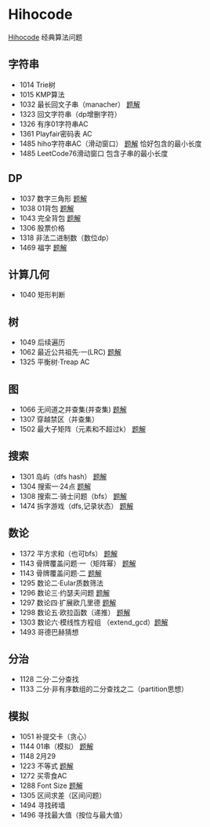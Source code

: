 ﻿# Hihocode
[Hihocode](https://hihocoder.com/) 经典算法问题

    
## 字符串     
* 1014 Trie树
* 1015 KMP算法
* 1032 最长回文子串（manacher）    [题解](http://www.cnblogs.com/SeekHit/p/5819480.html)              
* 1323 回文字符串（dp增删字符）    
* 1326 有序01字符串AC
* 1361 Playfair密码表 AC
* 1485 hiho字符串AC（滑动窗口）    [题解](http://www.cnblogs.com/SeekHit/p/6623843.html) 恰好包含的最小长度       
* 1485 LeetCode76滑动窗口      包含子串的最小长度
    
## DP    
* 1037 数字三角形    [题解](http://www.cnblogs.com/SeekHit/p/4904604.html)           
* 1038 01背包    [题解](http://www.cnblogs.com/SeekHit/p/6613007.html)   
* 1043 完全背包    [题解](http://www.cnblogs.com/SeekHit/p/6636684.html)   
* 1306 股票价格
* 1318 非法二进制数（数位dp）
* 1469 福字    [题解](http://www.cnblogs.com/SeekHit/p/6486299.html)    

## 计算几何
* 1040 矩形判断

## 树     
* 1049 后续遍历     
* 1062 最近公共祖先·一(LRC)    [题解](http://www.cnblogs.com/SeekHit/p/6527546.html)    
* 1325 平衡树·Treap AC
  
## 图     
* 1066 无间道之并查集(并查集)    [题解](http://www.cnblogs.com/SeekHit/p/6599787.html)    
* 1307 穿越禁区（并查集）
* 1502 最大子矩阵（元素和不超过k）    [题解](http://www.cnblogs.com/SeekHit/p/6763833.html)    

## 搜索    
* 1301 岛屿（dfs hash）    [题解](http://www.cnblogs.com/SeekHit/p/5872806.html)     
* 1304 搜索一·24点    [题解](http://www.cnblogs.com/SeekHit/p/5508827.html)     
* 1308 搜索二·骑士问题（bfs）    [题解](http://www.cnblogs.com/SeekHit/p/6573314.html)     
* 1474 拆字游戏（dfs,记录状态）    [题解](http://www.cnblogs.com/SeekHit/p/6511673.html)     

## 数论     
* 1372 平方求和（也可bfs）    [题解](http://www.cnblogs.com/SeekHit/p/5939280.html)     
* 1143 骨牌覆盖问题·一（矩阵幂）    [题解](http://www.cnblogs.com/SeekHit/p/5544981.html)     
* 1143 骨牌覆盖问题·二    [题解](http://www.cnblogs.com/SeekHit/p/5945335.html)     
* 1295 数论二·Eular质数筛法       
* 1296 数论三·约瑟夫问题    [题解](http://www.cnblogs.com/SeekHit/p/5457509.html)     
* 1297 数论四·扩展欧几里德    [题解](http://www.cnblogs.com/SeekHit/p/5431797.html)  
* 1298 数论五·欧拉函数（递推）    [题解](http://www.cnblogs.com/SeekHit/p/5458446.html)     
* 1303 数论六·模线性方程组 （extend_gcd）[题解](http://www.cnblogs.com/SeekHit/p/5477392.html)      
* 1493 哥德巴赫猜想      

## 分治    
* 1128 二分·二分查找     
* 1133 二分·非有序数组的二分查找之二（partition思想）


## 模拟     
* 1051 补提交卡（贪心） 
* 1144 01串（模拟）    [题解](http://www.cnblogs.com/SeekHit/p/6296446.html)     
* 1148 2月29    
* 1223 不等式     [题解](http://www.cnblogs.com/SeekHit/p/5578719.html)     
* 1272 买零食AC        
* 1288 Font Size     [题解](http://www.cnblogs.com/SeekHit/p/5509136.html)     
* 1305 区间求差（区间问题）    
* 1494 寻找砖墙
* 1496 寻找最大值（按位与最大值）